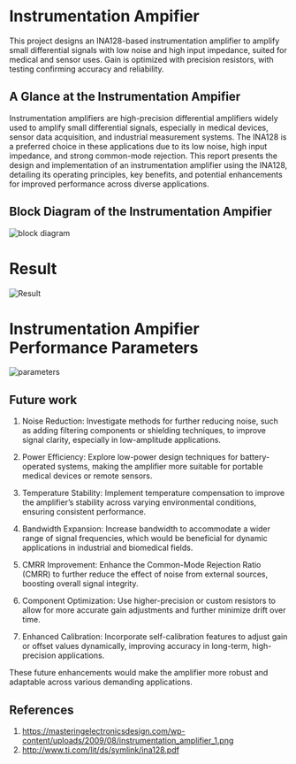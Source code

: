 # Instrumentation Ampifier

This project designs an INA128-based instrumentation amplifier to amplify small differential signals with low noise and high input impedance, suited for medical and sensor uses. Gain is optimized with precision resistors, with testing confirming accuracy and reliability.

## A Glance at the Instrumentation Ampifier

Instrumentation amplifiers are high-precision differential amplifiers widely used to amplify small differential signals, especially in medical devices, sensor data acquisition, and industrial measurement systems. The INA128 is a preferred choice in these applications due to its low noise, high input impedance, and strong common-mode rejection. This report presents the design and implementation of an instrumentation amplifier using the INA128, detailing its operating principles, key benefits, and potential enhancements for improved performance across diverse applications.

## Block Diagram of the Instrumentation Ampifier

![block diagram](https://github.com/user-attachments/assets/9852a175-4bf6-455f-8d56-fb33a53e75af)

# Result

![Result](https://github.com/user-attachments/assets/03ceb1e0-9de7-4305-ac92-9276b655300d)

# Instrumentation Ampifier Performance Parameters

![parameters](https://github.com/user-attachments/assets/dce01d5f-e8df-4efb-9030-0654e1f90db5)

## Future work

1. Noise Reduction: Investigate methods for further reducing noise, such as adding filtering components or shielding techniques, to improve signal clarity, especially in low-amplitude applications.

2. Power Efficiency: Explore low-power design techniques for battery-operated systems, making the amplifier more suitable for portable medical devices or remote sensors.

3. Temperature Stability: Implement temperature compensation to improve the amplifier’s stability across varying environmental conditions, ensuring consistent performance.

4. Bandwidth Expansion: Increase bandwidth to accommodate a wider range of signal frequencies, which would be beneficial for dynamic applications in industrial and biomedical fields.

5. CMRR Improvement: Enhance the Common-Mode Rejection Ratio (CMRR) to further reduce the effect of noise from external sources, boosting overall signal integrity.

6. Component Optimization: Use higher-precision or custom resistors to allow for more accurate gain adjustments and further minimize drift over time.

7. Enhanced Calibration: Incorporate self-calibration features to adjust gain or offset values dynamically, improving accuracy in long-term, high-precision applications.

These future enhancements would make the amplifier more robust and adaptable across various demanding applications.

## References

1.	https://masteringelectronicsdesign.com/wp-content/uploads/2009/08/instrumentation_amplifier_1.png
2.	http://www.ti.com/lit/ds/symlink/ina128.pdf
















